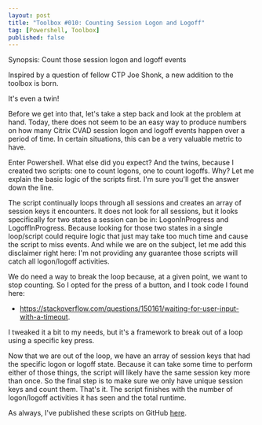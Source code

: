 ```yaml
---
layout: post
title: "Toolbox #010: Counting Session Logon and Logoff"
tag: [Powershell, Toolbox]
published: false
---
```

Synopsis: Count those session logon and logoff events

Inspired by a question of fellow CTP Joe Shonk, a new addition to the toolbox is born.

It's even a twin!

Before we get into that, let's take a step back and look at the problem at hand. Today, there does not seem to be an easy way to produce numbers on how many Citrix CVAD session logon and logoff events happen over a period of time. In certain situations, this can be a very valuable metric to have.

Enter Powershell. What else did you expect?
And the twins, because I created two scripts: one to count logons, one to count logoffs. Why? Let me explain the basic logic of the scripts first. I'm sure you'll get the answer down the line.

The script continually loops through all sessions and creates an array of session keys it encounters. It does not look for all sessions, but it looks specifically for two states a session can be in: LogonInProgress and LogoffInProgress. Because looking for those two states in a single loop/script could require logic that just may take too much time and cause the script to miss events. And while we are on the subject, let me add this disclaimer right here: I'm not providing any guarantee those scripts will catch all logon/logoff activities.

We do need a way to break the loop because, at a given point, we want to stop counting. So I opted for the press of a button, and I took code I found here:
- https://stackoverflow.com/questions/150161/waiting-for-user-input-with-a-timeout.   

I tweaked it a bit to my needs, but it's a framework to break out of a loop using a specific key press.  

Now that we are out of the loop, we have an array of session keys that had the specific logon or logoff state. Because it can take some time to perform either of those things, the script will likely have the same session key more than once. So the final step is to make sure we only have unique session keys and count them. That's it. The script finishes with the number of logon/logoff activities it has seen and the total runtime.

As always, I've published these scripts on GitHub [here](https://github.com/Cloudsparkle/CTXSessionActivityCounter).
